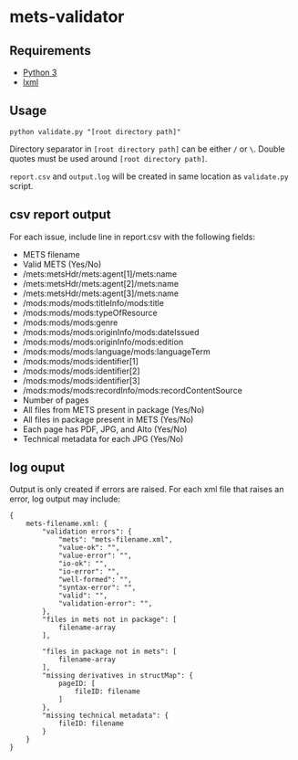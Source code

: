 # mets-validator

## Requirements

* [Python 3](https://www.python.org/download/releases/3.0/)
* [lxml](https://lxml.de/installation.html)

## Usage

`python validate.py "[root directory path]"`

Directory separator in `[root directory path]` can be either `/` or `\`. Double quotes must be used around `[root directory path]`.

`report.csv` and `output.log` will be created in same location as `validate.py` script.

## csv report output

For each issue, include line in report.csv with the following fields:

* METS filename
* Valid METS (Yes/No)
* /mets:metsHdr/mets:agent[1]/mets:name
* /mets:metsHdr/mets:agent[2]/mets:name
* /mets:metsHdr/mets:agent[3]/mets:name
* /mods:mods/mods:titleInfo/mods:title
* /mods:mods/mods:typeOfResource
* /mods:mods/mods:genre
* /mods:mods/mods:originInfo/mods:dateIssued
* /mods:mods/mods:originInfo/mods:edition
* /mods:mods/mods:language/mods:languageTerm
* /mods:mods/mods:identifier[1]
* /mods:mods/mods:identifier[2]
* /mods:mods/mods:identifier[3]
* /mods:mods/mods:recordInfo/mods:recordContentSource
* Number of pages
* All files from METS present in package (Yes/No)
* All files in package present in METS (Yes/No)
* Each page has PDF, JPG, and Alto	(Yes/No)
* Technical metadata for each JPG (Yes/No)

## log ouput

Output is only created if errors are raised. For each xml file that raises an error, log output may include: 

```
{
    mets-filename.xml: {
        "validation errors": {
            "mets": "mets-filename.xml",
            "value-ok": "",
            "value-error": "",
            "io-ok": "",
            "io-error": "",
            "well-formed": "",
            "syntax-error": "",
            "valid": "",
            "validation-error": "",
        },
        "files in mets not in package": [
            filename-array
        ],
        
        "files in package not in mets": [
            filename-array
        ],
        "missing derivatives in structMap": {
            pageID: [
                fileID: filename
            ]
        },
        "missing technical metadata": {
            fileID: filename
        }
    }
}
```
